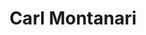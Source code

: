 ---
title: 'Carl Montanari'
image: 'carl.png'
jobtitle: 'Solutions Architect'
linkedinurl: "https://www.linkedin.com/in/carl-montanari-47888931/"
twitterhandle: "carlrmontanari"
promoted: false
weight: 104
---